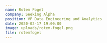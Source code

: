 ```yaml
---
name: Rotem Fogel
company: Seeking Alpha
position: VP Data Engineering and Analytics
date: 2020-02-17 19:00:00
image: uploads/rotem-fogel.png
file: rotemfogel
---
```


